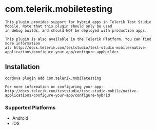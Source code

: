 # com.telerik.mobiletesting

	This plugin provides support for hybrid apps in Telerik Test Studio Mobile. Note that this plugin should only be used
	in debug builds, and should NOT be deployed with production apps.

	This plugin is also available in the Telerik Platform. You can find more information
	at: http://docs.telerik.com/teststudio/test-studio-mobile/native-applications/configure-your-app/configure-appbuilder

## Installation

	cordova plugin add com.telerik.mobiletesting 

	For more information on configuring your app: http://docs.telerik.com/teststudio/test-studio-mobile/native-applications/configure-your-app/configure-hybrid

### Supported Platforms

- Android
- iOS